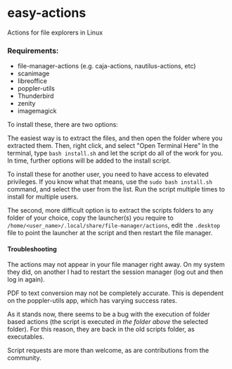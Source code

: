 # easy-actions
Actions for file explorers in Linux

### Requirements:
* file-manager-actions (e.g. caja-actions, nautilus-actions, etc)
* scanimage
* libreoffice
* poppler-utils
* Thunderbird
* zenity
* imagemagick

To install these, there are two options:

The easiest way is to extract the files, and then open the folder where you extracted them. Then, right click, and select "Open Terminal Here" In the terminal, type ```bash install.sh``` and let the script do all of the work for you. In time, further options will be added to the install script.

To install these for another user, you need to have access to elevated privileges. If you know what that means, use the `sudo bash install.sh` command, and select the user from the list. Run the script multiple times to install for multiple users.

The second, more difficult option is to extract the scripts folders to any folder of your choice, copy the launcher(s) you require to `/home/<user_name>/.local/share/file-manager/actions`, edit the `.desktop` file to point the launcher at the script and then restart the file manager.

#### Troubleshooting
The actions may not appear in your file manager right away. On my system they did, on another I had to restart the session manager (log out and then log in again).

PDF to text conversion may not be completely accurate. This is dependent on the poppler-utils app, which has varying success rates.

As it stands now, there seems to be a bug with the execution of folder based actions (the script is executed *in the folder above* the selected folder). For this reason, they are back in the old scripts folder, as executables.

Script requests are more than welcome, as are contributions from the community.
